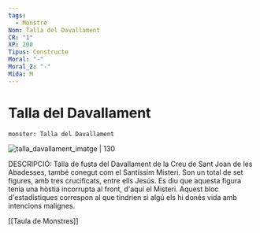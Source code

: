```yaml
---
tags:
  - Monstre
Nom: Talla del Davallament
CR: "1"
XP: 200
Tipus: Constructe
Moral: "-"
Moral_2: "-"
Mida: M
---
```

# Talla del Davallament

```statblock
monster: Talla del Davallament
```

![talla_davallament_imatge | 130](https://www.museunacional.cat/sites/default/files/003917-000_053460.jpg)

DESCRIPCIÓ:
Talla de fusta del Davallament de la Creu de Sant Joan de les Abadesses, també conegut com el Santíssim Misteri. Son un total de set figures, amb tres crucificats, entre ells Jesús. Es diu que aquesta figura tenia una hòstia incorrupta al front, d'aquí el Misteri. Aquest bloc d'estadístiques correspon al que tindrien si algú els hi donés vida amb intencions malignes.

[[Taula de Monstres]]



